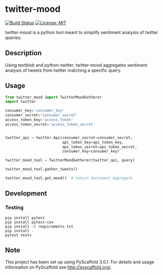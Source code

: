 twitter-mood
============
[![Build Status](https://travis-ci.org/jmhossler/twitter-mood.svg?branch=master)](https://travis-ci.org/jmhossler/twitter-mood)
[![License: MIT](https://img.shields.io/badge/License-MIT-yellow.svg)](https://opensource.org/licenses/MIT)

twitter-mood is a python tool meant to simplify sentiment analysis of twitter queries.


Description
-----------

Using textblob and python-twitter, twitter-mood aggregates sentiment analysis of
tweets from twitter matching a specific query.

Usage
-----

```python
from twitter_mood import TwitterMoodGatherer
import twitter

consumer_key='consumer_key'
consumer_secret='consumer_secret'
access_token_key='access_token'
access_token_secret='access_token_secret'


twitter_api = twitter.Api(consumer_secret=consumer_secret,
                          api_token_key=api_token_key,
                          api_token_secret=api_token_secret,
                          consumer_key=consumer_key)

twitter_mood_tool = TwitterMoodGatherer(twitter_api, query)

twitter_mood_tool.gather_tweets()

twitter_mood_tool.get_mood()  # return Sentiment Aggregate
```

Development
-----------

### Testing
```
pip install pytest
pip install pytest-cov
pip install -r requirements.txt
pip install .
pytest tests
```

Note
----

This project has been set up using PyScaffold 3.0.1. For details and usage
information on PyScaffold see http://pyscaffold.org/.
